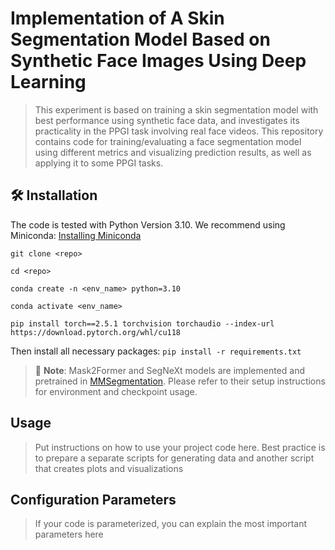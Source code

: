# Implementation of A Skin Segmentation Model Based on Synthetic Face Images Using Deep Learning

> This experiment is based on training a skin segmentation model with best performance using synthetic face data, and investigates its practicality in the PPGI task involving real face videos. This repository contains code for training/evaluating a face segmentation model using different metrics and visualizing prediction results, as well as applying it to some PPGI tasks.

## 🛠 Installation

The code is tested with Python Version 3.10. We recommend using Miniconda: [Installing Miniconda](https://docs.anaconda.com/miniconda/miniconda-install/)

```
git clone <repo>

cd <repo>

conda create -n <env_name> python=3.10

conda activate <env_name>

pip install torch==2.5.1 torchvision torchaudio --index-url https://download.pytorch.org/whl/cu118
```
Then install all necessary packages:
`pip install -r requirements.txt`

> 📌 **Note**: Mask2Former and SegNeXt models are implemented and pretrained in [MMSegmentation](https://github.com/open-mmlab/mmsegmentation). Please refer to their setup instructions for environment and checkpoint usage.

## Usage

> Put instructions on how to use your project code here. Best practice is to prepare a separate scripts for generating data and another script that creates plots and visualizations

## Configuration Parameters
> If your code is parameterized, you can explain the most important parameters here
